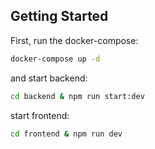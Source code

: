 ## Getting Started

First, run the docker-compose:

```bash
docker-compose up -d
```

and start backend:

```bash
cd backend & npm run start:dev
```

start frontend:

```bash
cd frontend & npm run dev
```
